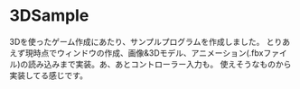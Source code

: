 # 3DSample

3Dを使ったゲーム作成にあたり、サンプルプログラムを作成しました。
とりあえず現時点でウィンドウの作成、画像&3Dモデル、アニメーション(.fbxファイル)の読み込みまで実装。あ、あとコントローラー入力も。
使えそうなものから実装してる感じです。
